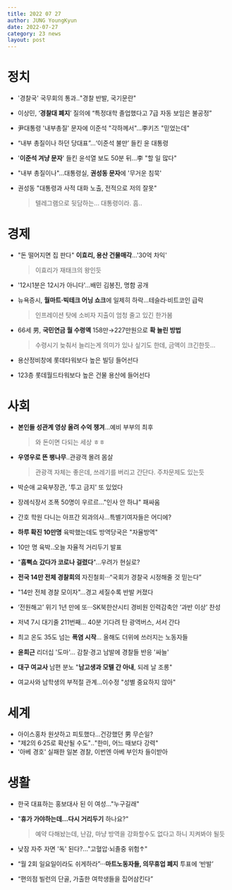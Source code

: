 ```yaml
---
title: 2022 07 27
author: JUNG YoungKyun
date: 2022-07-27
category: 23 news
layout: post
---
```

# 정치
- '경찰국' 국무회의 통과‥"경찰 반발, 국기문란"
- 이상민, ‘**경찰대 폐지**’ 질의에 “특정대학 졸업했다고 7급 자동 보임은 불공정”
- 尹대통령 '내부총질' 문자에 이준석 "각하께서"...李키즈 "믿었는데"
- “내부 총질이나 하던 당대표”…‘이준석 불만’ 들킨 윤 대통령
- '**이준석 겨냥 문자**' 들킨 윤석열 보도 50분 뒤…李 "할 일 많다"
- "내부 총질이나"…대통령실, **권성동 문자**에 '무거운 침묵'
- 권성동 "대통령과 사적 대화 노출, 전적으로 저의 잘못"

    > 텔레그램으로 뒷담하는... 대통령이라. 흠..

# 경제
- "돈 떨어지면 집 판다" **이효리, 용산 건물매각**…'30억 차익'

    > 이효리가 재태크의 왕인듯

- '12시1분은 12시가 아니다'…배민 김봉진, 명함 공개
- 뉴욕증시, **월마트·빅테크 어닝 쇼크**에 일제히 하락…테슬라·비트코인 급락

    > 인프레이션 탓에 소비자 지출이 엄청 줄고 있긴 한가봄

- 66세 男, **국민연금 월 수령액** 158만→227만원으로 **확 늘린 방법**
    
    > 수령시기 늦춰서 늘리는게 의미가 있나 싶기도 한데, 금액이 크긴한듯...
    
- 용산정비창에 롯데타워보다 높은 빌딩 들어선다
- 123층 롯데월드타워보다 높은 건물 용산에 들어선다
# 사회
- **본인들 성관계 영상 올려 수억 챙겨**…예비 부부의 최후

    > 와 돈이면 다되는 세상 ㅎㅎ

- **우영우로 뜬 팽나무**‥관광객 몰려 몸살

    > 관광객 자체는 좋은데, 쓰레기를 버리고 간단다. 주차문제도 있는듯

- 박순애 교육부장관, '투고 금지' 또 있었다
- 장례식장서 조폭 50명이 우르르…"인사 안 하냐" 패싸움
- 간호 학원 다니는 아프간 외과의사…특별기여자들은 어디에?
- **하루 확진 10만명** 육박했는데도 방역당국은 "자율방역"
- 10만 명 육박‥오늘 자율적 거리두기 발표
- "**흠뻑쇼 갔다가 코로나 걸렸다**"…우려가 현실로?
- **전국 14만 전체 경찰회의** 자진철회···“국회가 경찰국 시정해줄 것 믿는다”
- "14만 전체 경찰 모이자"…경고 세질수록 반발 커졌다
- ‘전원해고’ 위기 1년 만에 또···SK북한산시티 경비원 인력감축안 ‘과반 이상’ 찬성
- 저녁 7시 대기줄 211번째… 40분 기다려 탄 광역버스, 서서 간다
- 최고 온도 35도 넘는 **폭염 시작**... 올해도 더위에 쓰러지는 노동자들
- **윤희근** 리더십 '도마'… 감찰·경고 남발에 경찰들 반응 '싸늘'
- **대구 여교사** 남편 분노 "**남고생과 모텔 간 아내**, 되레 날 조롱"
- 여교사와 남학생의 부적절 관계...이수정 "성별 중요하지 않아"
# 세계
- 아이스홍차 원샷하고 피토했다…건강했던 男 무슨일?
- "제2의 6·25로 확산될 수도"‥"한미, 어느 때보다 강력"
- '아베 경호' 실패한 일본 경찰, 이번엔 아베 부인차 들이받아
# 생활
- 한국 대표하는 홍보대사 된 이 여성…"누구길래"
- "**휴가 가야하는데…다시 거리두기** 하나요?"

    > 예약 다해놨는데, 난감, 마냥 방역을 강화할수도 없다고 하니 지켜봐야 될듯

- 낮잠 자주 자면 '독' 된다?…"고혈압·뇌졸중 위험↑"
- “월 2회 일요일이라도 쉬게하라”···**마트노동자들, 의무휴업 폐지** 투표에 ‘반발’
- “편의점 빌런의 단골, 가출한 여학생들을 집어삼킨다”